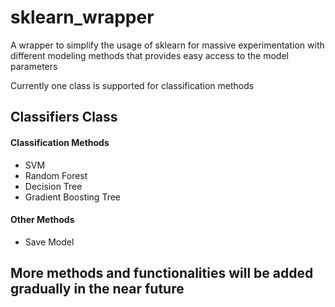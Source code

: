 # sklearn_wrapper
A wrapper to simplify the usage of sklearn for massive experimentation with different modeling methods that provides easy access to the model parameters

Currently one class is supported for classification methods

## Classifiers Class
#### Classification Methods

* SVM
* Random Forest
* Decision Tree
* Gradient Boosting Tree
#### Other Methods 

* Save Model


## More methods and functionalities will be added gradually in the near future

